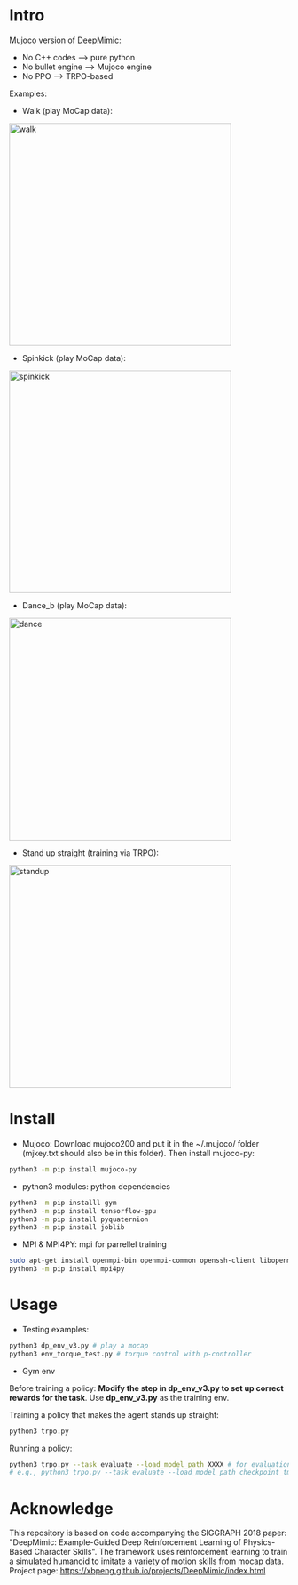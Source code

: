 # Intro

Mujoco version of [DeepMimic](https://xbpeng.github.io/projects/DeepMimic/index.html): 
* No C++ codes --> pure python
* No bullet engine --> Mujoco engine
* No PPO --> TRPO-based 

Examples: 

* Walk (play MoCap data):
<img src="docs/walk.gif" alt="walk" width="400px"/>

* Spinkick (play MoCap data):
<img src="docs/spinkick.gif" alt="spinkick" width="400px"/>

* Dance_b (play MoCap data):
<img src="docs/dance.gif" alt="dance" width="400px"/>

* Stand up straight (training via TRPO):
<img src="docs/standup.gif" alt="standup" width="400px"/>

# Install
* Mujoco: Download mujoco200 and put it in the ~/.mujoco/ folder (mjkey.txt should also be in this folder). Then install mujoco-py:
``` bash 
python3 -m pip install mujoco-py
```

* python3 modules: python dependencies
``` bash
python3 -m pip installl gym
python3 -m pip install tensorflow-gpu
python3 -m pip install pyquaternion
python3 -m pip install joblib
```

* MPI & MPI4PY: mpi for parrellel training
``` bash 
sudo apt-get install openmpi-bin openmpi-common openssh-client libopenmpi-dev
python3 -m pip install mpi4py
```

# Usage
* Testing examples:
``` bash
python3 dp_env_v3.py # play a mocap
python3 env_torque_test.py # torque control with p-controller
```

* Gym env

Before training a policy:
**Modify the step in dp_env_v3.py to set up correct rewards for the task**. Use **dp_env_v3.py** as the training env.

Training a policy that makes the agent stands up straight:
``` bash
python3 trpo.py
```
Running a policy:
``` bash
python3 trpo.py --task evaluate --load_model_path XXXX # for evaluation
# e.g., python3 trpo.py --task evaluate --load_model_path checkpoint_tmp/DeepMimic/trpo-walk-0/DeepMimic/trpo-walk-0
```

# Acknowledge

This repository is based on code accompanying the SIGGRAPH 2018 paper:
"DeepMimic: Example-Guided Deep Reinforcement Learning of Physics-Based Character Skills".
The framework uses reinforcement learning to train a simulated humanoid to imitate a variety
of motion skills from mocap data.
Project page: https://xbpeng.github.io/projects/DeepMimic/index.html
